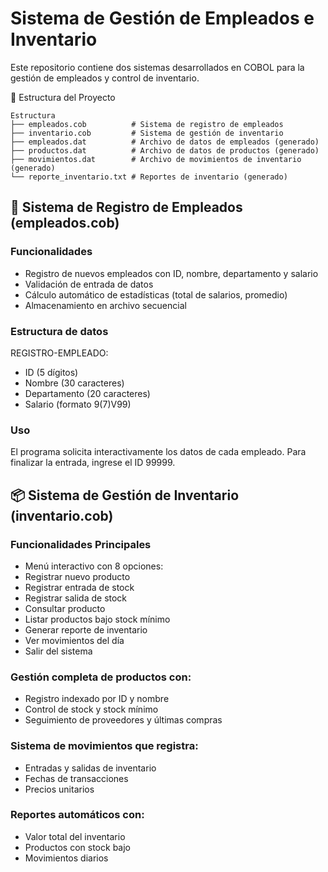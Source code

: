 # Sistema de Gestión de Empleados e Inventario
Este repositorio contiene dos sistemas desarrollados en COBOL para la gestión de empleados y control de inventario.

📁 Estructura del Proyecto
```
Estructura
├── empleados.cob          # Sistema de registro de empleados
├── inventario.cob         # Sistema de gestión de inventario
├── empleados.dat          # Archivo de datos de empleados (generado)
├── productos.dat          # Archivo de datos de productos (generado)
├── movimientos.dat        # Archivo de movimientos de inventario (generado)
└── reporte_inventario.txt # Reportes de inventario (generado)
```

## 🏢 Sistema de Registro de Empleados (empleados.cob)
### Funcionalidades
+ Registro de nuevos empleados con ID, nombre, departamento y salario
+ Validación de entrada de datos
+ Cálculo automático de estadísticas (total de salarios, promedio)
+ Almacenamiento en archivo secuencial

### Estructura de datos
REGISTRO-EMPLEADO:
  - ID (5 dígitos)
  - Nombre (30 caracteres)
  - Departamento (20 caracteres)
  - Salario (formato 9(7)V99)

### Uso
El programa solicita interactivamente los datos de cada empleado. Para finalizar la entrada, ingrese el ID 99999.

## 📦 Sistema de Gestión de Inventario (inventario.cob)
### Funcionalidades Principales
  - Menú interactivo con 8 opciones:
  - Registrar nuevo producto
  - Registrar entrada de stock
  - Registrar salida de stock
  - Consultar producto
  - Listar productos bajo stock mínimo
  - Generar reporte de inventario
  - Ver movimientos del día
  - Salir del sistema
### Gestión completa de productos con:
  - Registro indexado por ID y nombre
  - Control de stock y stock mínimo
  - Seguimiento de proveedores y últimas compras
### Sistema de movimientos que registra:
  - Entradas y salidas de inventario
  - Fechas de transacciones
  - Precios unitarios
### Reportes automáticos con:
  - Valor total del inventario
  - Productos con stock bajo
  - Movimientos diarios
